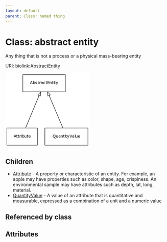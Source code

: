 ```yaml
---
layout: default
parent: Class: named thing
---
```



# Class: abstract entity


Any thing that is not a process or a physical mass-bearing entity

URI: [biolink:AbstractEntity](https://w3id.org/biolink/vocab/AbstractEntity)

![img](images/AbstractEntity.png)

## Children

 * [Attribute](Attribute.md) - A property or characteristic of an entity. For example, an apple may have properties such as color, shape, age, crispiness. An environmental sample may have attributes such as depth, lat, long, material.
 * [QuantityValue](QuantityValue.md) - A value of an attribute that is quantitative and measurable, expressed as a combination of a unit and a numeric value

## Referenced by class


## Attributes

